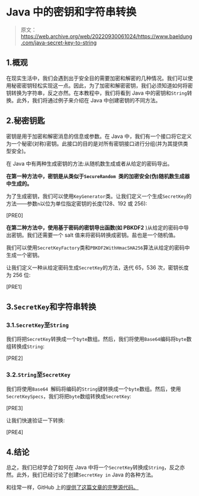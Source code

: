 # Java 中的密钥和字符串转换

> 原文：<https://web.archive.org/web/20220930061024/https://www.baeldung.com/java-secret-key-to-string>

## 1.概观

在现实生活中，我们会遇到出于安全目的需要加密和解密的几种情况。我们可以使用秘密密钥轻松实现这一点。因此，为了加密和解密密钥，我们必须知道如何将密钥转换为字符串，反之亦然。在本教程中，我们将看到 Java 中的密钥和`String`转换。此外，我们将通过例子来介绍在 Java 中创建密钥的不同方法。

## 2.秘密钥匙

密钥是用于加密和解密消息的信息或参数。在 Java 中，我们有一个接口将它定义为一个秘密(对称)密钥。此接口的目的是对所有密钥接口进行分组(并为其提供类型安全)。

在 Java 中有两种生成密钥的方法:从随机数生成或者从给定的密码导出。

**在第一种方法中，密钥是从类似于`SecureRandom `类的加密安全(伪)随机数生成器中生成的。**

为了生成密钥，我们可以使用`KeyGenerator`类。让我们定义一个生成`SecretKey`的方法——参数`n`以位为单位指定密钥的长度(128、192 或 256):

[PRE0]

**在第二种方法中，使用基于密码的密钥导出函数(如 PBKDF2** )从给定的密码中导出密钥。我们还需要一个 salt 值来将密码转换成密钥。盐也是一个随机值。

我们可以使用`SecretKeyFactory`类和`PBKDF2WithHmacSHA256`算法从给定的密码中生成一个密钥。

让我们定义一种从给定密码生成`SecretKey`的方法，迭代 65，536 次，密钥长度为 256 位:

[PRE1]

## 3.`SecretKey`和字符串转换

### 3.1.`SecretKey`至`String`

我们将把`SecretKey`转换成一个`byte`数组。然后，我们将使用`Base64`编码将`byte`数组转换成`String`:

[PRE2]

### 3.2.`String`至`SecretKey`

我们将使用`Base64 `解码将编码的`String`键转换成一个`byte`数组。然后，使用`SecretKeySpecs`，我们将把`byte`数组转换成`SecretKey`:

[PRE3]

让我们快速验证一下转换:

[PRE4]

## 4.结论

总之，我们已经学会了如何在 Java 中将一个`SecretKey`转换成`String`，反之亦然。此外，我们已经讨论了创建`SecretKey in` Java 的各种方法。

和往常一样，GitHub 上的[提供了这篇文章的完整源代码。](https://web.archive.org/web/20220630020741/https://github.com/eugenp/tutorials/tree/master/core-java-modules/core-java-security-3)